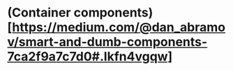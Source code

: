 # (Container components)[https://medium.com/@dan_abramov/smart-and-dumb-components-7ca2f9a7c7d0#.lkfn4vgqw]
